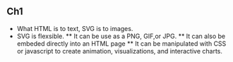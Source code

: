 ## Ch1
* What HTML is to text, SVG is to images.
* SVG is flexsible.
** It can be use as a PNG, GIF,or JPG.
** It can also be embeded directly into an HTML page
** It can be manipulated with CSS or javascript to create animation, visualizations, and interactive charts.


